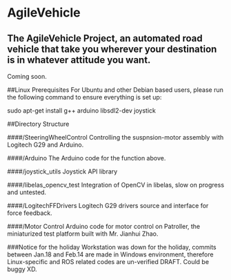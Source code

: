 # AgileVehicle
## The AgileVehicle Project, an automated road vehicle that take you wherever your destination is in whatever attitude you want.
Coming soon.

##Linux Prerequisites
For Ubuntu and other Debian based users, please run the following command to ensure everything is set up:

sudo apt-get install g++ arduino libsdl2-dev joystick

##Directory Structure

####/SteeringWheelControl
Controlling the suspnsion-motor assembly with Logitech G29 and Arduino.

####/Arduino
The Arduino code for the function above.

####/joystick_utils
Joystick API library

####/libelas_opencv_test
Integration of OpenCV in libelas, slow on progress and untested.

####/LogitechFFDrivers
Logitech G29 drivers source and interface for force feedback.

####/Motor Control
Arduino code for motor control on Patroller, the miniaturized test platform built with Mr. Jianhui Zhao.

###Notice for the holiday
Workstation was down for the holiday, commits between Jan.18 and Feb.14 are made in Windows environment, therefore Linux-specific and ROS related codes are un-verified DRAFT. Could be buggy XD.
